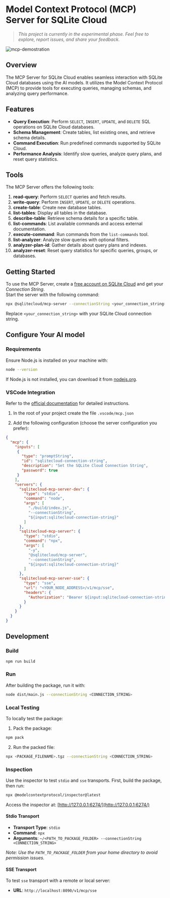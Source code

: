 # Model Context Protocol (MCP) Server for SQLite Cloud

> _This project is currently in the experimental phase. Feel free to explore, report issues, and share your feedback._

![mcp-demostration](https://github.com/user-attachments/assets/b34b2a68-ccd3-4ce6-a260-e0df6e994b79)

## Overview

The MCP Server for SQLite Cloud enables seamless interaction with SQLite Cloud databases using the AI models. It utilizes the Model Context Protocol (MCP) to provide tools for executing queries, managing schemas, and analyzing query performance.

## Features

- **Query Execution**: Perform `SELECT`, `INSERT`, `UPDATE`, and `DELETE` SQL operations on SQLite Cloud databases.
- **Schema Management**: Create tables, list existing ones, and retrieve schema details.
- **Command Execution**: Run predefined commands supported by SQLite Cloud.
- **Performance Analysis**: Identify slow queries, analyze query plans, and reset query statistics.

## Tools

The MCP Server offers the following tools:

1. **read-query**: Perform `SELECT` queries and fetch results.
2. **write-query**: Perform `INSERT`, `UPDATE`, or `DELETE` operations.
3. **create-table**: Create new database tables.
4. **list-tables**: Display all tables in the database.
5. **describe-table**: Retrieve schema details for a specific table.
6. **list-commands**: List available commands and access external documentation.
7. **execute-command**: Run commands from the `list-commands` tool.
8. **list-analyzer**: Analyze slow queries with optional filters.
9. **analyzer-plan-id**: Gather details about query plans and indexes.
10. **analyzer-reset**: Reset query statistics for specific queries, groups, or databases.

## Getting Started

To use the MCP Server, create a [free account on SQLite Cloud](https://sqlitecloud.io) and get your _Connection String_.  
Start the server with the following command:

```bash
npx @sqlitecloud/mcp-server --connectionString <your_connection_string>
```

Replace `<your_connection_string>` with your SQLite Cloud connection string.

## Configure Your AI model

### Requirements

Ensure Node.js is installed on your machine with:

```bash
node --version
```

If Node.js is not installed, you can download it from [nodejs.org](https://nodejs.org/).

### VSCode Integration

Refer to the [official documentation](https://code.visualstudio.com/docs/copilot/chat/mcp-servers) for detailed instructions.

1. In the root of your project create the file `.vscode/mcp.json`

2. Add the following configuration (choose the server configuration you prefer):

```json
{
  "mcp": {
    "inputs": [
     {
       "type": "promptString",
       "id": "sqlitecloud-connection-string",
       "description": "Set the SQLite Cloud Connection String",
       "password": true
     }
    ],
    "servers": {
      "sqlitecloud-mcp-server-dev": {
        "type": "stdio",
        "command": "node",
        "args": [
          "./build/index.js",
          "--connectionString",
          "${input:sqlitecloud-connection-string}"
        ]
      },
      "sqlitecloud-mcp-server": {
        "type": "stdio",
        "command": "npx",
        "args": [
          "-y",
          "@sqlitecloud/mcp-server",
          "--connectionString",
          "${input:sqlitecloud-connection-string}"
        ]
      },
      "sqlitecloud-mcp-server-sse": {
        "type": "sse",
        "url": "<YOUR_NODE_ADDRESS>/v1/mcp/sse",
        "headers": {
          "Authorization": "Bearer ${input:sqlitecloud-connection-string}"
        }
      }
    }
  }
}
```

## Development

### Build

```bash
npm run build
```

### Run

After building the package, run it with:

```bash
node dist/main.js --connectionString <CONNECTION_STRING>
```

### Local Testing

To locally test the package:

1. Pack the package:

```bash
npm pack
```

2. Run the packed file:

```bash
npx <PACKAGE_FILENAME>.tgz --connectionString <CONNECTION_STRING>
```

### Inspection

Use the inspector to test `stdio` and `sse` transports. First, build the package, then run:

```bash
npx @modelcontextprotocol/inspector@latest
```

Access the inspector at: [http://127.0.0.1:6274/](http://127.0.0.1:6274/)

#### Stdio Transport

- **Transport Type**: `stdio`
- **Command**: `npx`
- **Arguments**: `~/<PATH_TO_PACKAGE_FOLDER> --connectionString <CONNECTION_STRING>`

_Note: Use the `PATH_TO_PACKAGE_FOLDER` from your home directory to avoid permission issues._

#### SSE Transport

To test `sse` transport with a remote or local server:

- **URL**: `http://localhost:8090/v1/mcp/sse`
